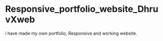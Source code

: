 # Responsive_portfolio_website_DhruvXweb
i have made my own portfolio, Responsive and working website. 
